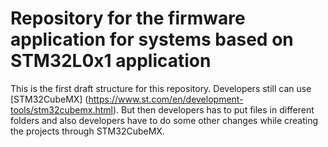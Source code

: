 # Repository for the firmware application for systems based on STM32L0x1 application
This is the first draft structure for this repository. Developers still can use [STM32CubeMX]
(https://www.st.com/en/development-tools/stm32cubemx.html). But then developers has to put files in different folders
and also developers have to do some other changes while creating the projects through STM32CubeMX.
